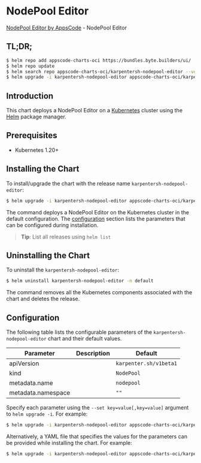 # NodePool Editor

[NodePool Editor by AppsCode](https://byte.builders) - NodePool Editor

## TL;DR;

```bash
$ helm repo add appscode-charts-oci https://bundles.byte.builders/ui/
$ helm repo update
$ helm search repo appscode-charts-oci/karpentersh-nodepool-editor --version=v0.4.21
$ helm upgrade -i karpentersh-nodepool-editor appscode-charts-oci/karpentersh-nodepool-editor -n default --create-namespace --version=v0.4.21
```

## Introduction

This chart deploys a NodePool Editor on a [Kubernetes](http://kubernetes.io) cluster using the [Helm](https://helm.sh) package manager.

## Prerequisites

- Kubernetes 1.20+

## Installing the Chart

To install/upgrade the chart with the release name `karpentersh-nodepool-editor`:

```bash
$ helm upgrade -i karpentersh-nodepool-editor appscode-charts-oci/karpentersh-nodepool-editor -n default --create-namespace --version=v0.4.21
```

The command deploys a NodePool Editor on the Kubernetes cluster in the default configuration. The [configuration](#configuration) section lists the parameters that can be configured during installation.

> **Tip**: List all releases using `helm list`

## Uninstalling the Chart

To uninstall the `karpentersh-nodepool-editor`:

```bash
$ helm uninstall karpentersh-nodepool-editor -n default
```

The command removes all the Kubernetes components associated with the chart and deletes the release.

## Configuration

The following table lists the configurable parameters of the `karpentersh-nodepool-editor` chart and their default values.

|     Parameter      | Description |              Default              |
|--------------------|-------------|-----------------------------------|
| apiVersion         |             | <code>karpenter.sh/v1beta1</code> |
| kind               |             | <code>NodePool</code>             |
| metadata.name      |             | <code>nodepool</code>             |
| metadata.namespace |             | <code>""</code>                   |


Specify each parameter using the `--set key=value[,key=value]` argument to `helm upgrade -i`. For example:

```bash
$ helm upgrade -i karpentersh-nodepool-editor appscode-charts-oci/karpentersh-nodepool-editor -n default --create-namespace --version=v0.4.21 --set apiVersion=karpenter.sh/v1beta1
```

Alternatively, a YAML file that specifies the values for the parameters can be provided while
installing the chart. For example:

```bash
$ helm upgrade -i karpentersh-nodepool-editor appscode-charts-oci/karpentersh-nodepool-editor -n default --create-namespace --version=v0.4.21 --values values.yaml
```
